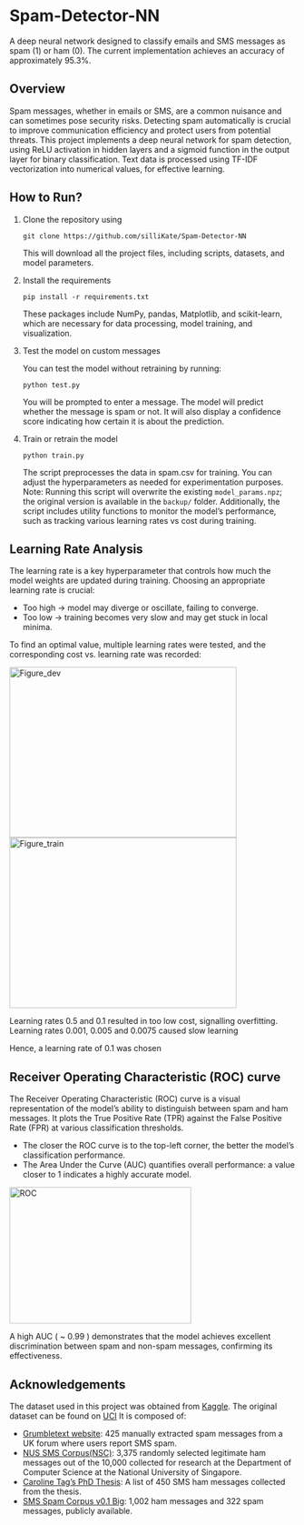 # Spam-Detector-NN
A deep neural network designed to classify emails and SMS messages as spam (1) or ham (0). The current implementation achieves an accuracy of approximately 95.3%.

## Overview
Spam messages, whether in emails or SMS, are a common nuisance and can sometimes pose security risks. Detecting spam automatically is crucial to improve communication efficiency and protect users from potential threats. This project implements a deep neural network for spam detection, using ReLU activation in hidden layers and a sigmoid function in the output layer for binary classification. Text data is processed using TF-IDF vectorization into numerical values, for effective learning.

## How to Run?
1. Clone the repository using

   ```
   git clone https://github.com/silliKate/Spam-Detector-NN
   ```

   This will download all the project files, including scripts, datasets, and model parameters.
   
2. Install the requirements

   ```
   pip install -r requirements.txt
   ```
   
   These packages include NumPy, pandas, Matplotlib, and scikit-learn, which are necessary for data processing, model training, and visualization.
  
3. Test the model on custom messages
   
   You can test the model without retraining by running:
   
   ```
   python test.py
   ```
   
   You will be prompted to enter a message. The model will predict whether the message is spam or not. It will also display a confidence score indicating how certain it is about the prediction.

5. Train or retrain the model
   
   ```
   python train.py
   ```
   
   The script preprocesses the data in spam.csv for training. You can adjust the hyperparameters as needed for experimentation purposes.
   Note: Running this script will overwrite the existing `model_params.npz`; the original version is available in the `backup/` folder.
   Additionally, the script includes utility functions to monitor the model’s performance, such as tracking various learning rates vs cost during training.
   
## Learning Rate Analysis
The learning rate is a key hyperparameter that controls how much the model weights are updated during training. Choosing an appropriate learning rate is crucial:
- Too high -> model may diverge or oscillate, failing to converge.
- Too low -> training becomes very slow and may get stuck in local minima.

To find an optimal value, multiple learning rates were tested, and the corresponding cost vs. learning rate was recorded:

<img width="400" height="300" alt="Figure_dev" src="https://github.com/user-attachments/assets/48721ce9-d803-4af5-916b-7658cacd291e" />
<img width="400" height="300" alt="Figure_train" src="https://github.com/user-attachments/assets/97a36660-1752-48e3-9267-527f9cc9f0ac" />

Learning rates 0.5 and 0.1 resulted in too low cost, signalling overfitting.
Learning rates 0.001, 0.005 and 0.0075 caused slow learning

Hence, a learning rate of 0.1 was chosen

## Receiver Operating Characteristic (ROC) curve
The Receiver Operating Characteristic (ROC) curve is a visual representation of the model’s ability to distinguish between spam and ham messages. It plots the True Positive Rate (TPR) against the False Positive Rate (FPR) at various classification thresholds.
- The closer the ROC curve is to the top-left corner, the better the model’s classification performance.
- The Area Under the Curve (AUC) quantifies overall performance: a value closer to 1 indicates a highly accurate model.

<img width="320" height="240" alt="ROC" src="https://github.com/user-attachments/assets/394f9ba6-73f1-40f9-b4bf-175ca08b1c6c" />

A high AUC ( ~ 0.99 ) demonstrates that the model achieves excellent discrimination between spam and non-spam messages, confirming its effectiveness.

## Acknowledgements 
The dataset used in this project was obtained from [Kaggle](https://www.kaggle.com/datasets/uciml/sms-spam-collection-dataset/data). The original dataset can be found on [UCI](https://archive.ics.uci.edu/ml/datasets/SMS+Spam+Collection) 
It is composed of:
- [Grumbletext website](http://www.grumbletext.co.uk/): 425 manually extracted spam messages from a UK forum where users report SMS spam.
- [NUS SMS Corpus(NSC)](http://www.comp.nus.edu.sg/~rpnlpir/downloads/corpora/smsCorpus/): 3,375 randomly selected legitimate ham messages out of the 10,000 collected for research at the Department of Computer Science at the National University of Singapore.
- [Caroline Tag’s PhD Thesis](http://etheses.bham.ac.uk/253/1/Tagg09PhD.pdf): A list of 450 SMS ham messages collected from the thesis.
- [SMS Spam Corpus v0.1 Big](http://www.esp.uem.es/jmgomez/smsspamcorpus/): 1,002 ham messages and 322 spam messages, publicly available.


